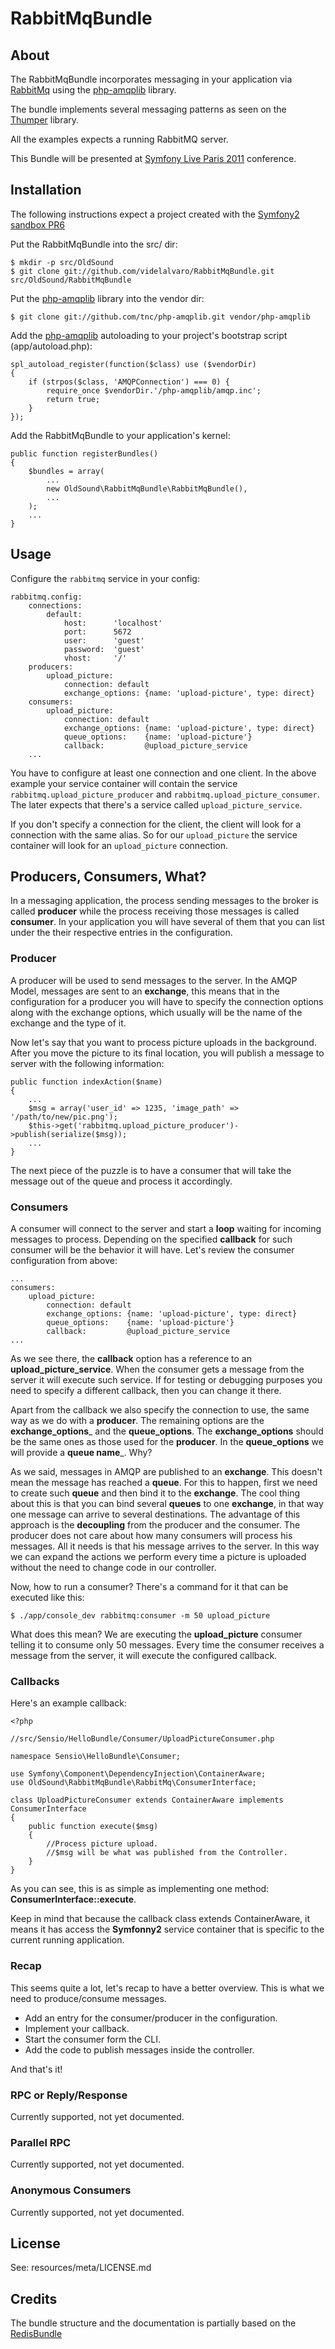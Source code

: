 # RabbitMqBundle #

## About ##

The RabbitMqBundle incorporates messaging in your application via [RabbitMq](http://www.rabbitmq.com/) using the [php-amqplib](http://github.com/tnc/php-amqplib) library.

The bundle implements several messaging patterns as seen on the [Thumper](https://github.com/videlalvaro/Thumper) library.

All the examples expects a running RabbitMQ server.

This Bundle will be presented at [Symfony Live Paris 2011](http://www.symfony-live.com/paris/schedule#session-av1) conference.

## Installation ##

The following instructions expect a project created with the [Symfony2 sandbox PR6](http://symfony-reloaded.org/downloads/sandbox_2_0_PR6.zip)

Put the RabbitMqBundle into the src/ dir:

    $ mkdir -p src/OldSound
    $ git clone git://github.com/videlalvaro/RabbitMqBundle.git src/OldSound/RabbitMqBundle

Put the [php-amqplib](http://github.com/tnc/php-amqplib) library into the vendor dir:

    $ git clone git://github.com/tnc/php-amqplib.git vendor/php-amqplib

Add the [php-amqplib](http://github.com/tnc/php-amqplib) autoloading to your project's bootstrap script (app/autoload.php):

    spl_autoload_register(function($class) use ($vendorDir)
    {
        if (strpos($class, 'AMQPConnection') === 0) {
            require_once $vendorDir.'/php-amqplib/amqp.inc';
            return true;
        }
    });

Add the RabbitMqBundle to your application's kernel:

    public function registerBundles()
    {
        $bundles = array(
            ...
            new OldSound\RabbitMqBundle\RabbitMqBundle(),
            ...
        );
        ...
    }


## Usage ##

Configure the `rabbitmq` service in your config:

    rabbitmq.config:
        connections:
            default:
                host:      'localhost'
                port:      5672
                user:      'guest'
                password:  'guest'
                vhost:     '/'
        producers:
            upload_picture:
                connection: default
                exchange_options: {name: 'upload-picture', type: direct}
        consumers:
            upload_picture:
                connection: default
                exchange_options: {name: 'upload-picture', type: direct}
                queue_options:    {name: 'upload-picture'}
                callback:         @upload_picture_service
        ...

You have to configure at least one connection and one client. In the above
example your service container will contain the service `rabbitmq.upload_picture_producer` and `rabbitmq.upload_picture_consumer`. The later expects that there's a service called `upload_picture_service`.

If you don't specify a connection for the client, the client will look for a connection with the same alias. So for our `upload_picture` the service container will look for an `upload_picture` connection.

## Producers, Consumers, What? ##

In a messaging application, the process sending messages to the broker is called __producer__ while the process receiving those messages is called __consumer__. In your application you will have several of them that you can list under the their respective entries in the configuration.

### Producer ###

A producer will be used to send messages to the server. In the AMQP Model, messages are sent to an __exchange__, this means that in the configuration for a producer you will have to specify the connection options along with the exchange options, which usually will be the name of the exchange and the type of it.

Now let's say that you want to process picture uploads in the background. After you move the picture to its final location, you will publish a message to server with the following information: 

    public function indexAction($name)
    {
        ...
        $msg = array('user_id' => 1235, 'image_path' => '/path/to/new/pic.png');
        $this->get('rabbitmq.upload_picture_producer')->publish(serialize($msg));
        ...
    }
    
The next piece of the puzzle is to have a consumer that will take the message out of the queue and process it accordingly.

### Consumers ###

A consumer will connect to the server and start a __loop__  waiting for incoming messages to process. Depending on the specified __callback__ for such consumer will be the behavior it will have. Let's review the consumer configuration from above:

    ...
    consumers:
        upload_picture:
            connection: default
            exchange_options: {name: 'upload-picture', type: direct}
            queue_options:    {name: 'upload-picture'}
            callback:         @upload_picture_service
    ...
    
As we see there, the __callback__ option has a reference to an __upload\_picture\_service__. When the consumer gets a message from the server it will execute such service. If for testing or debugging purposes you need to specify a different callback, then you can change it there. 

Apart from the callback we also specify the connection to use, the same way as we do with a __producer__. The remaining options are the __exchange\_options___ and the __queue\_options__. The __exchange\_options__ should be the same ones as those used for the __producer__. In the __queue\_options__ we will provide a __queue name___. Why?

As we said, messages in AMQP are published to an __exchange__. This doesn't mean the message has reached a __queue__. For this to happen, first we need to create such __queue__ and then bind it to the __exchange__. The cool thing about this is that you can bind several __queues__ to one __exchange__, in that way one message can arrive to several destinations. The advantage of this approach is the __decoupling__ from the producer and the consumer. The producer does not care about how many consumers will process his messages. All it needs is that his message arrives to the server. In this way we can expand the actions we perform every time a picture is uploaded without the need to change code in our controller.

Now, how to run a consumer? There's a command for it that can be executed like this:

    $ ./app/console_dev rabbitmq:consumer -m 50 upload_picture
    
What does this mean? We are executing the __upload\_picture__ consumer telling it to consume only 50 messages. Every time the consumer receives a message from the server, it will execute the configured callback. 

### Callbacks ###

Here's an example callback:

    <?php
    
    //src/Sensio/HelloBundle/Consumer/UploadPictureConsumer.php

    namespace Sensio\HelloBundle\Consumer;

    use Symfony\Component\DependencyInjection\ContainerAware;
    use OldSound\RabbitMqBundle\RabbitMq\ConsumerInterface;

    class UploadPictureConsumer extends ContainerAware implements ConsumerInterface
    {
        public function execute($msg)
        {
            //Process picture upload. 
            //$msg will be what was published from the Controller.
        }
    }
    
As you can see, this is as simple as implementing one method: __ConsumerInterface::execute__.

Keep in mind that because the callback class extends ContainerAware, it means it has access the __Symfonny2__ service container that is specific to the current running application.

### Recap ###

This seems quite a lot, let's recap to have a better overview. This is what we need to produce/consume messages.

- Add an entry for the consumer/producer in the configuration.
- Implement your callback.
- Start the consumer form the CLI.
- Add the code to publish messages inside the controller.

And that's it!

### RPC or Reply/Response ###

Currently supported, not yet documented.

### Parallel RPC ###

Currently supported, not yet documented.

### Anonymous Consumers ###

Currently supported, not yet documented.

## License ##

See: resources/meta/LICENSE.md

## Credits ##

The bundle structure and the documentation is partially based on the [RedisBundle](http://github.com/Seldaek/RedisBundle)
